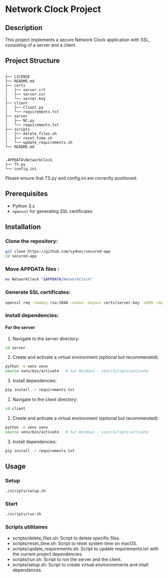 # Network Clock Project

## Description

This project implements a secure Network Clock application with SSL, consisting of a server and a client.

## Project Structure
```plaintext
.
├── LICENSE
├── README.md
├── certs
│   ├── server.crt
│   ├── server.csr
│   └── server.key
├── client
│   ├── Client.py
│   └── requirements.txt
├── server
│   ├── NC.py
│   └── requirements.txt
├── scripts
│   ├── delete_files.sh
│   ├── reset_time.sh
│   └── update_requirements.sh
└── README.md


.APPDATA\NetworkClock
├── TS.py
└── config.ini
```

Please ensure that TS.py and config.ini are correctly positioned.
## Prerequisites

- Python 3.x
- `openssl` for generating SSL certificates

## Installation

### Clone the repository:

```sh
git clone https://github.com/sydnec/secured-app
cd secured-app
```

### Move APPDATA files :

```sh
mv NetworkClock "$APPDATA/NetworkClock"
```

### Generate SSL certificates:

```sh
openssl req -newkey rsa:2048 -nodes -keyout certs/server.key -x509 -days 365 -out certs/server.crt -subj "/CN=localhost"
```

### Install dependencies:

#### For the server

1. Navigate to the server directory:

```sh
cd server
```

2. Create and activate a virtual environment (optional but recommended):

```sh
python -m venv venv
source venv/bin/activate   # Sur Windows : venv\Scripts\activate
```

3. Install dependencies:

```sh
pip install -r requirements.txt
```

1. Navigate to the client directory:

```sh
cd client
```

2. Create and activate a virtual environment (optional but recommended):

```sh
python -m venv venv
source venv/bin/activate   # Sur Windows : venv\Scripts\activate
```

3. Install dependencies:

```sh
pip install -r requirements.txt
```

## Usage

### Setup

```sh
./scripts/setup.sh
```

### Start

```sh
./scripts/run.sh
```

### Scripts utilitaires

- scripts/delete_files.sh: Script to delete specific files.
- scripts/reset_time.sh: Script to reset system time on macOS.
- scripts/update_requirements.sh: Script to update requirements.txt with the current project dependencies.
- scripts/run.sh: Script to run the server and the client.
- scripts/setup.sh: Script to create virtual environnements and intall dependances.
